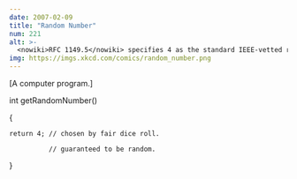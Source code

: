 ```yaml
---
date: 2007-02-09
title: "Random Number"
num: 221
alt: >-
  <nowiki>RFC 1149.5</nowiki> specifies 4 as the standard IEEE-vetted random number.
img: https://imgs.xkcd.com/comics/random_number.png
---
```

[A computer program.]

 int getRandomNumber()

 {

    return 4; // chosen by fair dice roll.

              // guaranteed to be random.

 }